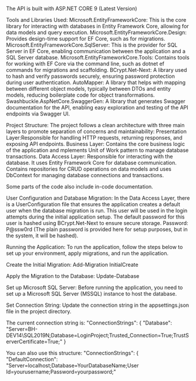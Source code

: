 The API is built with ASP.NET CORE 9 (Latest Version)

Tools and Libraries Used: Microsoft.EntityFrameworkCore: This is the core library for interacting with databases in Entity Framework Core, allowing for data models and query execution. Microsoft.EntityFrameworkCore.Design: Provides design-time support for EF Core, such as for migrations. Microsoft.EntityFrameworkCore.SqlServer: This is the provider for SQL Server in EF Core, enabling communication between the application and a SQL Server database. Microsoft.EntityFrameworkCore.Tools: Contains tools for working with EF Core via the command line, such as dotnet ef commands for migrations and scaffolding. BCrypt.Net-Next: A library used to hash and verify passwords securely, ensuring password protection during user authentication. AutoMapper: A library that helps with mapping between different object models, typically between DTOs and entity models, reducing boilerplate code for object transformations. Swashbuckle.AspNetCore.SwaggerGen: A library that generates Swagger documentation for the API, enabling easy exploration and testing of the API endpoints via Swagger UI.

Project Structure: The project follows a clean architecture with three main layers to promote separation of concerns and maintainability: Presentation Layer:Responsible for handling HTTP requests, returning responses, and exposing API endpoints. Business Layer: Contains the core business logic of the application and mplements Unit of Work pattern to manage database transactions. Data Access Layer: Responsible for interacting with the database. It uses Entity Framework Core for database communication. Contains repositories for CRUD operations on data models and uses DbContext for managing database connections and transactions.

Some parts of the code also include in-code documentation.

User Configuration and Database Migration: In the Data Access Layer, there is a UserConfiguration file that ensures the application creates a default user when the database migration is run. This user will be used in the login attempts during the initial application setup. The default password for this user is hashed using BCrypt.Net-Next to ensure secure storage. Password: P@ssw0rd (The plain password is provided here for setup purposes, but in the system, it will be hashed).

Running the Application: To run the application, follow the steps below to set up your environment, apply migrations, and run the application.

Create the Initial Migration:
Add-Migration InitialCreate

Apply the Migration to the Database:
Update-Database

Set up Microsoft SQL Server: Before running the application, you need to set up a Microsoft SQL Server (MSSQL) instance to host the database.

Set Connection String: Update the connection string in the appsettings.json file in the project directory.

The current connection string is: "ConnectionStrings": { "Database": "Server=BH-DEV14\SQL2019N;Database=LoginProject;Trusted_Connection=True;TrustServerCertificate=True;" }

You can also use this structure: "ConnectionStrings": { "DefaultConnection": "Server=localhost;Database=YourDatabaseName;User Id=yourusername;Password=yourpassword;"
